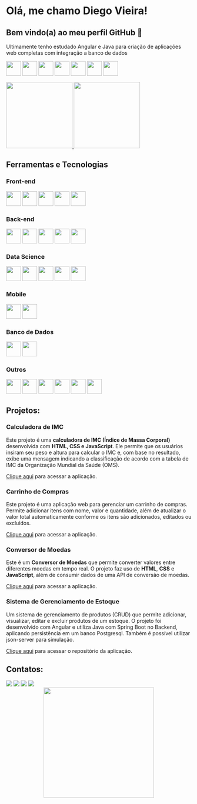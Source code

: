 # Olá, me chamo Diego Vieira!

## Bem vindo(a) ao meu perfil GitHub 👋

Ultimamente tenho estudado Angular e Java para criação de aplicações web completas com integração a banco de dados

<p>
  <img src="https://cdn.jsdelivr.net/gh/devicons/devicon@latest/icons/angular/angular-original.svg" width="40" height="40"/>
  <img src="https://cdn.jsdelivr.net/gh/devicons/devicon@latest/icons/typescript/typescript-original.svg" width="40" height="40"/>
  <img src="https://cdn.jsdelivr.net/gh/devicons/devicon@latest/icons/spring/spring-original.svg" width="40" height="40"/>   
  <img src="https://cdn.jsdelivr.net/gh/devicons/devicon@latest/icons/java/java-original.svg" width="40" height="40" />   
  <img src="https://cdn.jsdelivr.net/gh/devicons/devicon@latest/icons/postgresql/postgresql-original.svg" width="40" height="40" />
  <img src="https://cdn.jsdelivr.net/gh/devicons/devicon@latest/icons/postman/postman-original.svg" width="40" height="40"/>
  <img src="https://cdn.jsdelivr.net/gh/devicons/devicon@latest/icons/insomnia/insomnia-original.svg" width="40" height="40"/>
</p>

<div>
  <a href="https://github.com/DiegoVSC42">
    <img height="180" src="https://github-readme-stats.vercel.app/api/top-langs/?username=DiegoVSC42&layout=compact&langs_count=7&theme=transparent"/>
    <img height="180" src="https://github-readme-stats.vercel.app/api?username=DiegoVSC42&show_icons=true&theme=transparent"/>
  </a>
</div>

## Ferramentas e Tecnologias

### Front-end

<p>
  <img src="https://cdn.jsdelivr.net/gh/devicons/devicon@latest/icons/angular/angular-original.svg" width="40" height="40"/>
  <img src="https://cdn.jsdelivr.net/gh/devicons/devicon@latest/icons/typescript/typescript-original.svg" width="40" height="40"/>
  <img src="https://cdn.jsdelivr.net/gh/devicons/devicon@latest/icons/javascript/javascript-original.svg" width="40" height="40"/>
  <img src="https://cdn.jsdelivr.net/gh/devicons/devicon@latest/icons/html5/html5-original.svg" width="40" height="40"/>
  <img src="https://cdn.jsdelivr.net/gh/devicons/devicon@latest/icons/css3/css3-original.svg" width="40" height="40"/>
</p>

### Back-end

<p>
  <img src="https://cdn.jsdelivr.net/gh/devicons/devicon@latest/icons/java/java-original.svg" width="40" height="40"/>   
  <img src="https://cdn.jsdelivr.net/gh/devicons/devicon@latest/icons/spring/spring-original.svg" width="40" height="40"/>
  <img src="https://cdn.jsdelivr.net/gh/devicons/devicon@latest/icons/nodejs/nodejs-original.svg" width="40" height="40"/>
 	<img src="https://cdn.jsdelivr.net/gh/devicons/devicon@latest/icons/c/c-original.svg" width="40" height="40"/>
  <img src="https://cdn.jsdelivr.net/gh/devicons/devicon@latest/icons/cplusplus/cplusplus-original.svg" width="40" height="40"/>
</p>

### Data Science

<p>
  <img src="https://cdn.jsdelivr.net/gh/devicons/devicon@latest/icons/python/python-original.svg" width="40" height="40"/>
  <img src="https://cdn.jsdelivr.net/gh/devicons/devicon@latest/icons/pandas/pandas-original.svg" width="40" height="40"/>
  <img src="https://cdn.jsdelivr.net/gh/devicons/devicon@latest/icons/matplotlib/matplotlib-original.svg" width="40" height="40"/>
  <img src="https://cdn.jsdelivr.net/gh/devicons/devicon@latest/icons/plotly/plotly-original.svg" width="40" height="40"/>
  <img src="https://cdn.jsdelivr.net/gh/devicons/devicon@latest/icons/numpy/numpy-original.svg" width="40" height="40"/>
</p>

### Mobile

<p>
    <img src="https://cdn.jsdelivr.net/gh/devicons/devicon@latest/icons/flutter/flutter-original.svg" width="40" height="40"/>
    <img src="https://cdn.jsdelivr.net/gh/devicons/devicon@latest/icons/dart/dart-original.svg" width="40" height="40"/>
</p>

### Banco de Dados

<p>
    <img src="https://cdn.jsdelivr.net/gh/devicons/devicon@latest/icons/postgresql/postgresql-original.svg" width="40" height="40"/>
    <img src="https://cdn.jsdelivr.net/gh/devicons/devicon@latest/icons/mysql/mysql-original.svg" width="40" height="40"/>
</p>

### Outros

<p>
  <img src="https://cdn.jsdelivr.net/gh/devicons/devicon@latest/icons/wordpress/wordpress-original.svg" width="40" height="40"/>
  <img src="https://cdn.jsdelivr.net/gh/devicons/devicon@latest/icons/sqldeveloper/sqldeveloper-original.svg" width="40" height="40"/>
  <img src="https://cdn.jsdelivr.net/gh/devicons/devicon@latest/icons/git/git-original.svg" width="40" height="40"/>
  <img src="https://cdn.jsdelivr.net/gh/devicons/devicon@latest/icons/github/github-original.svg" width="40" height="40"/>
  <img src="https://cdn.jsdelivr.net/gh/devicons/devicon@latest/icons/postman/postman-original.svg" width="40" height="40"/>
  <img src="https://cdn.jsdelivr.net/gh/devicons/devicon@latest/icons/insomnia/insomnia-original.svg" width="40" height="40"/>
 </p>

## Projetos:

### Calculadora de IMC

Este projeto é uma **calculadora de IMC (Índice de Massa Corporal)** desenvolvida com **HTML, CSS e JavaScript**. Ele permite que os usuários insiram seu peso e altura para calcular o IMC e, com base no resultado, exibe uma mensagem indicando a classificação de acordo com a tabela de IMC da Organização Mundial da Saúde (OMS).

[Clique aqui](https://diegovsc42.github.io/Calculadora-IMC/) para acessar a aplicação.

### Carrinho de Compras

Este projeto é uma aplicação web para gerenciar um carrinho de compras. Permite adicionar itens com nome, valor e quantidade, além de atualizar o valor total automaticamente conforme os itens são adicionados, editados ou excluídos.

[Clique aqui](https://diegovsc42.github.io/Carrinho-de-Compras/) para acessar a aplicação.

### Conversor de Moedas

Este é um **Conversor de Moedas** que permite converter valores entre diferentes moedas em tempo real. O projeto faz uso de **HTML**, **CSS** e **JavaScript**, além de consumir dados de uma API de conversão de moedas.

[Clique aqui](https://diegovsc42.github.io/Conversor-de-Moedas/) para acessar a aplicação.

### Sistema de Gerenciamento de Estoque

Um sistema de gerenciamento de produtos (CRUD) que permite adicionar, visualizar, editar e excluir produtos de um estoque. O projeto foi desenvolvido com Angular e utiliza Java com Spring Boot no Backend, aplicando persistência em um banco Postgresql. Também é possível utilizar json-server para simulação.

[Clique aqui](https://diegovsc42.github.io/Stock-Manager/) para acessar o repositório da aplicação.


## Contatos:

<div>
  <a href="mailto:2001.vieira.diego@gmail.com"><img loading="lazy" src="https://img.shields.io/badge/Gmail-D14836?style=for-the-badge&logo=gmail&logoColor=white" target="_blank"></a>
  <a href="https://www.linkedin.com/in/diegovsc42" target="_blank"><img loading="lazy" src="https://img.shields.io/badge/-LinkedIn-%230077B5?style=for-the-badge&logo=linkedin&logoColor=white" target="_blank"></a>
  <a href="https://www.instagram.com/diego.vs42" target="_blank"><img loading="lazy" src="https://img.shields.io/badge/Instagram-E4405F?style=for-the-badge&logo=instagram&logoColor=white" target="_blank"></a>
  <a href="https://linktr.ee/DiegoVSC42" target="_blank"><img loading="lazy" src="https://img.shields.io/badge/Linktree-39E09B?style=for-the-badge&logo=linktree&logoColor=white" target="_blank"></a>
</div>


<div align="center">
  <img src="https://media1.tenor.com/m/H-w7stM8IPkAAAAd/hate-mondays-puss-in-boots.gif" width="300" height="300" />
</div>

